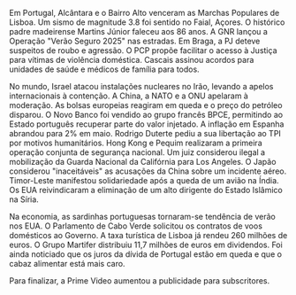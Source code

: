 Em Portugal, Alcântara e o Bairro Alto venceram as Marchas Populares de Lisboa. Um sismo de magnitude 3.8 foi sentido no Faial, Açores. O histórico padre madeirense Martins Júnior faleceu aos 86 anos. A GNR lançou a Operação "Verão Seguro 2025" nas estradas. Em Braga, a PJ deteve suspeitos de roubo e agressão. O PCP propõe facilitar o acesso à Justiça para vítimas de violência doméstica. Cascais assinou acordos para unidades de saúde e médicos de família para todos.

No mundo, Israel atacou instalações nucleares no Irão, levando a apelos internacionais à contenção. A China, a NATO e a ONU apelaram à moderação. As bolsas europeias reagiram em queda e o preço do petróleo disparou. O Novo Banco foi vendido ao grupo francês BPCE, permitindo ao Estado português recuperar parte do valor injetado. A inflação em Espanha abrandou para 2% em maio. Rodrigo Duterte pediu a sua libertação ao TPI por motivos humanitários. Hong Kong e Pequim realizaram a primeira operação conjunta de segurança nacional. Um juiz considerou ilegal a mobilização da Guarda Nacional da Califórnia para Los Angeles. O Japão considerou "inaceitáveis" as acusações da China sobre um incidente aéreo. Timor-Leste manifestou solidariedade após a queda de um avião na Índia. Os EUA reivindicaram a eliminação de um alto dirigente do Estado Islâmico na Síria.

Na economia, as sardinhas portuguesas tornaram-se tendência de verão nos EUA. O Parlamento de Cabo Verde solicitou os contratos de voos domésticos ao Governo. A taxa turística de Lisboa já rendeu 260 milhões de euros. O Grupo Martifer distribuiu 11,7 milhões de euros em dividendos. Foi ainda noticiado que os juros da dívida de Portugal estão em queda e que o cabaz alimentar está mais caro.

Para finalizar, a Prime Video aumentou a publicidade para subscritores.